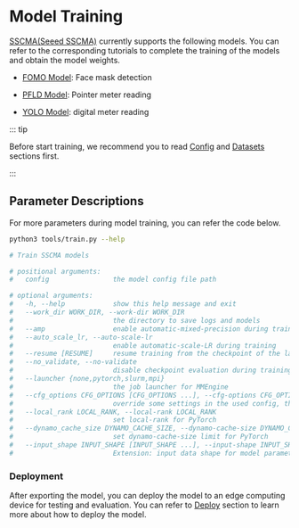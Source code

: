 # Model Training

[SSCMA(Seeed SSCMA)](https://github.com/Seeed-Studio/ModelAssistant) currently supports the following models. You can refer to the corresponding tutorials to complete the training of the models and obtain the model weights.

- [FOMO Model](./fomo.md): Face mask detection

- [PFLD Model](./pfld.md): Pointer meter reading

- [YOLO Model](./yolo.md): digital meter reading

::: tip

Before start training, we recommend you to read [Config](../config.md) and [Datasets](../datasets.md) sections first.

:::

## Parameter Descriptions

For more parameters during model training, you can refer the code below.

```sh
python3 tools/train.py --help

# Train SSCMA models

# positional arguments:
#   config                the model config file path

# optional arguments:
#   -h, --help            show this help message and exit
#   --work_dir WORK_DIR, --work-dir WORK_DIR
#                         the directory to save logs and models
#   --amp                 enable automatic-mixed-precision during training (https://pytorch.org/tutorials/recipes/recipes/amp_recipe.html)
#   --auto_scale_lr, --auto-scale-lr
#                         enable automatic-scale-LR during training
#   --resume [RESUME]     resume training from the checkpoint of the last epoch (or a specified checkpoint path)
#   --no_validate, --no-validate
#                         disable checkpoint evaluation during training
#   --launcher {none,pytorch,slurm,mpi}
#                         the job launcher for MMEngine
#   --cfg_options CFG_OPTIONS [CFG_OPTIONS ...], --cfg-options CFG_OPTIONS [CFG_OPTIONS ...]
#                         override some settings in the used config, the key-value pair in 'xxx=yyy' format will be merged into config file
#   --local_rank LOCAL_RANK, --local-rank LOCAL_RANK
#                         set local-rank for PyTorch
#   --dynamo_cache_size DYNAMO_CACHE_SIZE, --dynamo-cache-size DYNAMO_CACHE_SIZE
#                         set dynamo-cache-size limit for PyTorch
#   --input_shape INPUT_SHAPE [INPUT_SHAPE ...], --input-shape INPUT_SHAPE [INPUT_SHAPE ...]
#                         Extension: input data shape for model parameters estimation, e.g. 1 3 224 224
```

### Deployment

After exporting the model, you can deploy the model to an edge computing device for testing and evaluation. You can refer to [Deploy](./../../deploy/overview.md) section to learn more about how to deploy the model.
